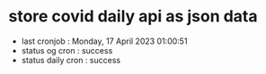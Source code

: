 # store covid daily api as json data

- last cronjob : Monday, 17 April 2023 01:00:51
- status og cron : success
- status daily cron : success
      
      